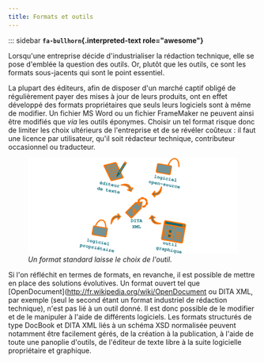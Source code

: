 ```yaml
---
title: Formats et outils
---
```


::: sidebar
**`fa-bullhorn`{.interpreted-text role="awesome"}**

Lorsqu'une entreprise décide d'industrialiser la rédaction technique,
elle se pose d'emblée la question des outils. Or, plutôt que les
outils, ce sont les formats sous-jacents qui sont le point essentiel.


La plupart des éditeurs, afin de disposer d'un marché captif obligé de
régulièrement payer des mises à jour de leurs produits, ont en effet
développé des formats propriétaires que seuls leurs logiciels sont à
même de modifier. Un fichier MS Word ou un fichier FrameMaker ne peuvent
ainsi être modifiés que *via* les outils éponymes. Choisir un tel format
risque donc de limiter les choix ultérieurs de l'entreprise et de se
révéler coûteux : il faut une licence par utilisateur, qu'il soit
rédacteur technique, contributeur occasionnel ou traducteur.

<figure>
<img src="graphics/format-standard.svg"
alt="graphics/format-standard.svg" />
<figcaption><em>Un format standard laisse le choix de
l'outil.</em></figcaption>
</figure>

Si l'on réfléchit en termes de formats, en revanche, il est possible de
mettre en place des solutions évolutives. Un format ouvert tel que
\[OpenDocument\](<http://fr.wikipedia.org/wiki/OpenDocument> ou DITA
XML, par exemple (seul le second étant un format industriel de rédaction
technique), n'est pas lié à un outil donné. Il est donc possible de le
modifier et de le manipuler à l'aide de différents logiciels. Les
formats structurés de type DocBook et DITA XML liés à un schéma XSD
normalisée peuvent notamment être facilement gérés, de la création à la
publication, à l'aide de toute une panoplie d'outils, de l'éditeur de
texte libre à la suite logicielle propriétaire et graphique.
